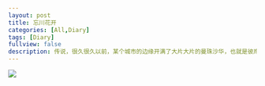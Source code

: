 ```yaml
---
layout: post
title: 忘川花开
categories: [All,Diary]
tags: [Diary]
fullview: false
description: 传说，很久很久以前，某个城市的边缘开满了大片大片的曼珠沙华，也就是彼岸花，它的花香有一种魔力，可以让人想起自己前世的事情。守护彼岸花的是两个妖精，一个是花妖叫曼珠，一个是叶妖叫沙华。他们守侯了几千年的彼岸花，可是从来没有见过面，因为开花的时候，就没有叶子，有叶子的时候没有花。他们疯狂地想念着彼此，并被这种痛苦折磨着。终于有一天，他们决定违背神的规定偷偷地见一次面。那一年的曼珠沙华红艳艳的花被惹眼的绿色衬托着，开得格外妖冶美丽。
---
```


![](https://raw.githubusercontent.com/aa1000777/aa1000777.github.io/source/web-)


